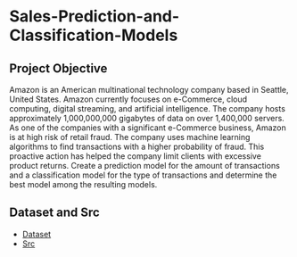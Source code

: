 # Sales-Prediction-and-Classification-Models

## Project Objective
Amazon is an American multinational technology company based in Seattle, United States. Amazon currently focuses on e-Commerce, cloud computing, digital streaming, and artificial intelligence. The company hosts approximately 1,000,000,000 gigabytes of data on over 1,400,000 servers. As one of the companies with a significant e-Commerce business, Amazon is at high risk of retail fraud. The company uses machine learning algorithms to find transactions with a higher probability of fraud. This proactive action has helped the company limit clients with excessive product returns. Create a prediction model for the amount of transactions and a classification model for the type of transactions and determine the best model among the resulting models.

## Dataset and Src
- <a href="https://github.com/Nathasyarnt/Financial-Analysis-for-Optimal-Portfolio-Formation-using-Fuzzy-and-Markowitz/tree/main/Data">Dataset</a>
- <a href="https://github.com/Nathasyarnt/Financial-Analysis-for-Optimal-Portfolio-Formation-using-Fuzzy-and-Markowitz/tree/main/Src">Src</a>
